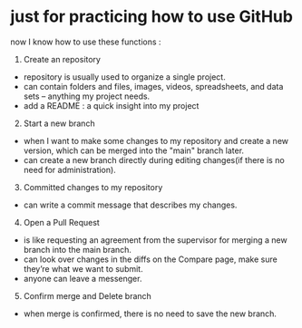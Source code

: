 # just for practicing how to use GitHub
now I know how to use these functions :
1) Create an repository 
  - repository is usually used to organize a single project.
  - can contain folders and files, images, videos, spreadsheets, and data sets – anything my project needs. 
  - add a README : a quick insight into my project
2) Start a new branch
  - when I want to make some changes to my repository and create a new version, which can be merged into the "main" branch later.
  - can create a new branch directly during editing changes(if there is no need for administration).
3) Committed changes to my repository
  - can write a commit message that describes my changes.
4) Open a Pull Request
  - is like requesting an agreement from the supervisor for merging a new branch into the main branch.
  - can look over changes in the diffs on the Compare page, make sure they’re what we want to submit.
  - anyone can leave a messenger.
5) Confirm merge and Delete branch
  - when merge is confirmed, there is no need to save the new branch.
